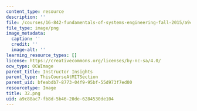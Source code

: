 ```yaml
---
content_type: resource
description: ''
file: /courses/16-842-fundamentals-of-systems-engineering-fall-2015/a9c88ac7fb8d5b4620de6284530de104_32.png
file_type: image/png
image_metadata:
  caption: ''
  credit: ''
  image-alt: ''
learning_resource_types: []
license: https://creativecommons.org/licenses/by-nc-sa/4.0/
ocw_type: OCWImage
parent_title: Instructor Insights
parent_type: ThisCourseAtMITSection
parent_uid: bfeabdb7-8773-04f9-95bf-55d973f7ed00
resourcetype: Image
title: 32.png
uid: a9c88ac7-fb8d-5b46-20de-6284530de104
---
```

